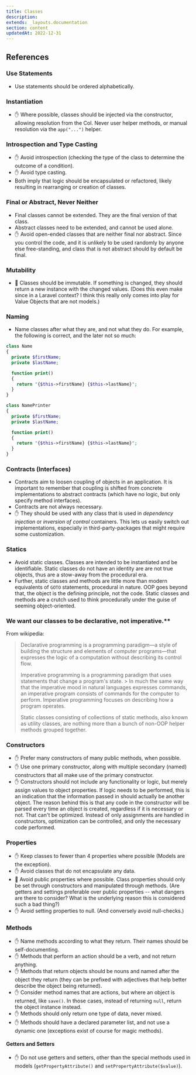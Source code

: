```yaml
---
title: Classes
description:
extends: _layouts.documentation
section: content
updatedAt: 2022-12-31
---
```

## References
### Use Statements
- Use statements should be ordered alphabetically.

### Instantiation
- ✋ Where possible, classes should be injected via the constructor, allowing resolution from the CoI. Never user helper methods, or manual resolution via the `app("...")` helper.

### Introspection and Type Casting
- ✋ Avoid introspection (checking the type of the class to determine the outcome of a condition).
- ✋ Avoid type casting.
- Both imply that logic should be encapsulated or refactored, likely resulting in rearranging or creation of classes.

### Final or Abstract, Never Neither
- Final classes cannot be extended. They are the final version of that class.
- Abstract classes need to be extended, and cannot be used alone.
- ✋ Avoid open-ended classes that are neither final nor abstract. Since you control the code, and it is unlikely to be used randomly by anyone else free-standing, and class that is not abstract should by default be final.

### Mutability
- 🤔 Classes should be immutable. If something is changed, they should return a new instance with the changed values. (Does this even make since in a Laravel context? I think this really only comes into play for Value Objects that are not models.)

### Naming
- Name classes after what they are, and not what they do. For example, the following is correct, and the later not so much:

```php
class Name
{
  private $firstName;
  private $lastName;

  function print()
  {
    return "{$this->firstName} {$this->lastName}";
  }
}
```

```php
class NamePrinter
{
  private $firstName;
  private $lastName;

  function print()
  {
    return "{$this->firstName} {$this->lastName}";
  }
}
```

### Contracts (Interfaces)
- Contracts aim to loosen coupling of objects in an application. It is important to remember that coupling is shifted from concrete implementations to abstract contracts (which have no logic, but only specify method interfaces).
- Contracts are not always necessary.
- ✋ They should be used with any class that is used in _dependency injection_ or _inversion of control_ containers. This lets us easily switch out implementations, especially in third-party-packages that might require some customization.

### Statics
- Avoid static classes. Classes are intended to be instantiated and be identifiable. Static classes do not have an identity are are not true objects, thus are a stow-away from the procedural era.
- Further, static classes and methods are little more than modern equivalents of `GOTO` statements, procedural in nature. OOP goes beyond that, the object is the defining principle, not the code. Static classes and methods are a crutch used to think procedurally under the guise of seeming object-oriented.

### We want our classes to be declarative, not imperative.**
From wikipedia:
> Declarative programming is a programming paradigm—a style of building the structure and elements of
> computer programs—that expresses the logic of a computation without describing its control flow.
>
> Imperative programming is a programming paradigm that uses statements that change a program&#39;s state. > In much the same way that the imperative mood in natural languages expresses commands, an imperative
> program consists of commands for the computer to perform. Imperative programming focuses on describing
> how a program operates.
>
> Static classes consisting of collections of static methods, also known as utility classes, are nothing
> more than a bunch of non-OOP helper methods grouped together.

### Constructors
- ✋ Prefer many constructors of many public methods, when possible.
- ✋ Use one primary constructor, along with multiple secondary (named) constructors that all make use of the primary constructor.
- ✋ Constructors should not include any functionality or logic, but merely assign values to object properties. If logic needs to be performed, this is an indication that the information passed in should actually be another object. The reason behind this is that any code in the constructor will be parsed every time an object is created, regardless if it is necessary or not. That can&#39;t be optimized. Instead of only assignments are handled in constructors, optimization can be controlled, and only the necessary code performed.

### Properties
- ✋ Keep classes to fewer than 4 properties where possible (Models are the exception).
- ✋ Avoid classes that do not encapsulate any data.
- 🤔 Avoid public properties where possible. Class properties should only be set through constructors and manipulated through methods. (Are getters and settings preferable over public properties -- what dangers are there to consider? What is the underlying reason this is considered such a bad thing?)
- ✋ Avoid setting properties to null. (And conversely avoid null-checks.)

### Methods
- ✋ Name methods according to what they return. Their names should be self-documenting.
- ✋ Methods that perform an action should be a verb, and not return anything.
- ✋ Methods that return objects should be nouns and named after the object they return (they can be prefixed with adjectives that help better describe the object being returned).
- ✋ Consider method names that are actions, but where an object is returned, like `save()`. In those cases, instead of returning `null`, return the object instance instead.
- ✋ Methods should only return one type of data, never mixed.
- ✋ Methods should have a declared parameter list, and not use a dynamic one (exceptions exist of course for magic methods).

#### Getters and Setters
- ✋ Do not use getters and setters, other than the special methods used in models (`getPropertyAttribute()` and `setPropertyAttribute($value)`).
